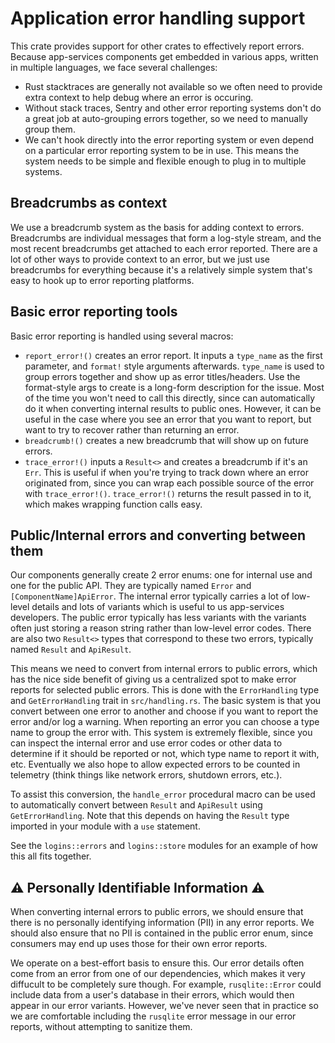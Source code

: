 # Application error handling support

This crate provides support for other crates to effectively report errors.
Because app-services components get embedded in various apps, written in
multiple languages, we face several challenges:

  - Rust stacktraces are generally not available so we often need to provide
    extra context to help debug where an error is occuring.
  - Without stack traces, Sentry and other error reporting systems don't do a
    great job at auto-grouping errors together, so we need to manually group them.
  - We can't hook directly into the error reporting system or even depend on a
    particular error reporting system to be in use.  This means the system
    needs to be simple and flexible enough to plug in to multiple systems.

## Breadcrumbs as context

We use a breadcrumb system as the basis for adding context to errors.
Breadcrumbs are individual messages that form a log-style stream, and the most
recent breadcrumbs get attached to each error reported.  There are a lot of
other ways to provide context to an error, but we just use breadcrumbs for
everything because it's a relatively simple system that's easy to hook up to
error reporting platforms.

## Basic error reporting tools

Basic error reporting is handled using several macros:

  - `report_error!()` creates an error report.  It inputs a `type_name` as the
    first parameter, and `format!` style arguments afterwards. `type_name` is
    used to group errors together and show up as error titles/headers.  Use the
    format-style args to create is a long-form description for the issue.  Most
    of the time you won't need to call this directly, since can automatically
    do it when converting internal results to public ones. However, it can be
    useful in the case where you see an error that you want
    to report, but want to try to recover rather than returning an error.
  - `breadcrumb!()` creates a new breadcrumb that will show up on future errors.
  - `trace_error!()` inputs a `Result<>` and creates a breadcrumb if it's an
    `Err`.  This is useful if when you're trying to track down where an error
    originated from, since you can wrap each possible source of the error with
    `trace_error!()`.  `trace_error!()` returns the result passed in to it,
    which makes wrapping function calls easy.


## Public/Internal errors and converting between them

Our components generally create 2 error enums: one for internal use and one for
the public API.  They are typically named `Error` and
`[ComponentName]ApiError`.  The internal error typically carries a lot of
low-level details and lots of variants which is useful to us app-services
developers.  The public error typically has less variants with the variants
often just storing a reason string rather than low-level error codes.  There
are also two `Result<>` types that correspond to these two errors, typically
named `Result` and `ApiResult`.

This means we need to convert from internal errors to public errors, which has
the nice side benefit of giving us a centralized spot to make error reports for
selected public errors.  This is done with the `ErrorHandling` type and
`GetErrorHandling` trait in `src/handling.rs`.  The basic system is that you
convert between one error to another and choose if you want to report the error
and/or log a warning.  When reporting an error you can choose a type name to
group the error with.  This system is extremely flexible, since you can inspect
the internal error and use error codes or other data to determine if it should
be reported or not, which type name to report it with, etc. Eventually we also
hope to allow expected errors to be counted in telemetry (think things like
network errors, shutdown errors, etc.).

To assist this conversion, the `handle_error` procedural macro can be used to
automatically convert between `Result` and `ApiResult` using
`GetErrorHandling`.  Note that this depends on having the `Result` type
imported in your module with a `use` statement.

See the `logins::errors` and `logins::store` modules for an example of how this
all fits together.

## ⚠️  Personally Identifiable Information ⚠️

When converting internal errors to public errors, we should ensure that there
is no personally identifying information (PII) in any error reports.  We should
also ensure that no PII is contained in the public error enum, since consumers
may end up uses those for their own error reports.

We operate on a best-effort basis to ensure this.  Our error details often come
from an error from one of our dependencies, which makes it very diffucult to be
completely sure though. For example, `rusqlite::Error` could include data from
a user's database in their errors, which would then appear in our error
variants. However, we've never seen that in practice so we are comfortable
including the `rusqlite` error message in our error reports, without attempting
to sanitize them.

